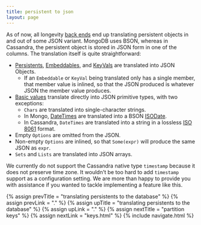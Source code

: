 ```yaml
---
title: persistent to json
layout: page
---
```


As of now, all longevity [back ends](../context/pstrat.html) end up
translating persistent objects in and out of some JSON
variant. MongoDB uses BSON, whereas in Cassandra, the persistent
object is stored in JSON form in one of the columns. The translation
itself is quite straightforward:

- [Persistents](../persistent), [Embeddables](../embeddable), and
[KeyVals](../key-values.html) are translated into JSON Objects.
  - If an `Embeddable` or `KeyVal` being translated only has a single
member, that member value is inlined, so that the JSON produced is
whatever JSON the member value produces.
- [Basic values](../basics.html) translate directly into JSON
primitive types, with two exceptions:
  - `Chars` are translated into single-character strings.
  - In Mongo,
[DateTimes](http://www.joda.org/joda-time/apidocs/org/joda/time/DateTime.html)
are translated into a BSON
[ISODate](https://docs.mongodb.com/manual/reference/bson-types/#date).
  - In Cassandra, `DateTimes` are translated into a string in a
    lossless [ISO 8061](https://en.wikipedia.org/wiki/ISO_8601)
    format.
- Empty `Options` are omitted from the JSON.
- Non-empty `Options` are inlined, so that `Some(expr)` will produce
the same JSON as `expr`.
- `Sets` and `Lists` are translated into JSON arrays.

We currently do not support the Cassandra native type `timestamp`
because it does not preserve time zone. It wouldn't be too hard to add
`timestamp` support as a configuration setting. We are more than happy
to provide you with assistance if you wanted to tackle implementing a
feature like this.

{% assign prevTitle = "translating persistents to the database" %}
{% assign prevLink = "." %}
{% assign upTitle = "translating persistents to the database" %}
{% assign upLink = "." %}
{% assign nextTitle = "partition keys" %}
{% assign nextLink = "keys.html" %}
{% include navigate.html %}
